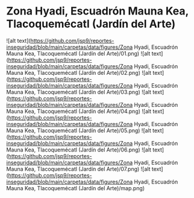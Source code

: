 # Zona Hyadi, Escuadrón Mauna Kea, Tlacoquemécatl (Jardín del Arte)
![alt text](https://github.com/jsp9/reportes-inseguridad/blob/main/carpetas/data/figures/Zona Hyadi, Escuadrón Mauna Kea, Tlacoquemécatl (Jardín del Arte)/01.png)
![alt text](https://github.com/jsp9/reportes-inseguridad/blob/main/carpetas/data/figures/Zona Hyadi, Escuadrón Mauna Kea, Tlacoquemécatl (Jardín del Arte)/02.png)
![alt text](https://github.com/jsp9/reportes-inseguridad/blob/main/carpetas/data/figures/Zona Hyadi, Escuadrón Mauna Kea, Tlacoquemécatl (Jardín del Arte)/03.png)
![alt text](https://github.com/jsp9/reportes-inseguridad/blob/main/carpetas/data/figures/Zona Hyadi, Escuadrón Mauna Kea, Tlacoquemécatl (Jardín del Arte)/04.png)
![alt text](https://github.com/jsp9/reportes-inseguridad/blob/main/carpetas/data/figures/Zona Hyadi, Escuadrón Mauna Kea, Tlacoquemécatl (Jardín del Arte)/05.png)
![alt text](https://github.com/jsp9/reportes-inseguridad/blob/main/carpetas/data/figures/Zona Hyadi, Escuadrón Mauna Kea, Tlacoquemécatl (Jardín del Arte)/06.png)
![alt text](https://github.com/jsp9/reportes-inseguridad/blob/main/carpetas/data/figures/Zona Hyadi, Escuadrón Mauna Kea, Tlacoquemécatl (Jardín del Arte)/07.png)
![alt text](https://github.com/jsp9/reportes-inseguridad/blob/main/carpetas/data/figures/Zona Hyadi, Escuadrón Mauna Kea, Tlacoquemécatl (Jardín del Arte)/map.png)
